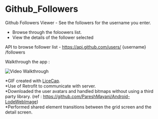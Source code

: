 # Github_Followers

Github Followers Viewer - See the followers for the username you enter.

- Browse through the foloowers list.
- View the details of the follower selected


API to browse follower list - 
https://api.github.com/users/ {username} /followers

Walkthrough the app : 

<img src='http://imgur.com/IuyR4CD.gif' title='Video Walkthrough' width='' alt='Video Walkthrough' />

*GIF created with [LiceCap](http://www.cockos.com/licecap/). </br>
*Use of Retrofit to communicate with server. <br/>
*Downloaded the user avatars and handled bitmaps without using a third party library. 
(ref : https://github.com/PareshMayani/Android-LodeWebImage) </br>
*Performed shared element transitions between the grid screen and the detail screen. </br>
